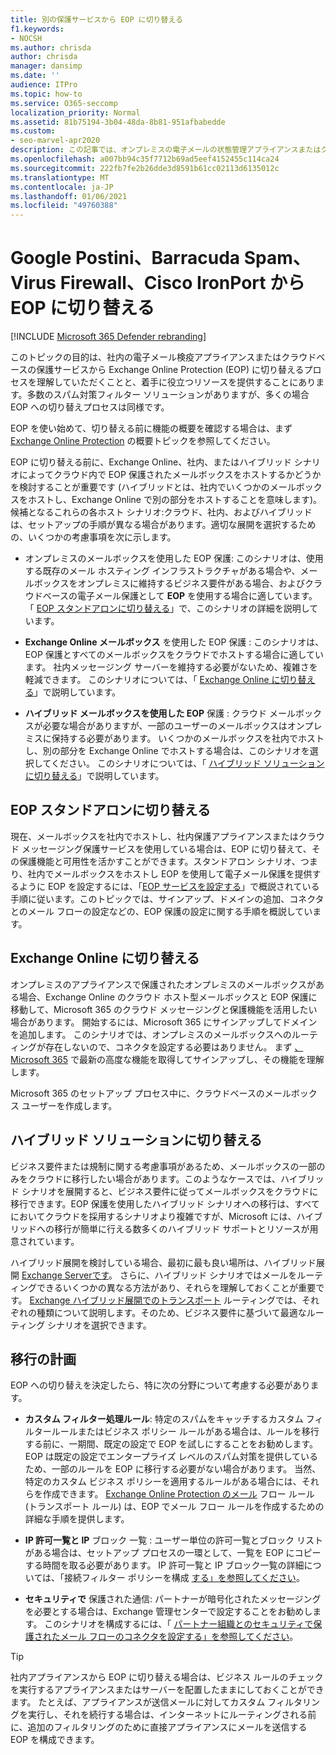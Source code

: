 ```yaml
---
title: 別の保護サービスから EOP に切り替える
f1.keywords:
- NOCSH
ms.author: chrisda
author: chrisda
manager: dansimp
ms.date: ''
audience: ITPro
ms.topic: how-to
ms.service: O365-seccomp
localization_priority: Normal
ms.assetid: 81b75194-3b04-48da-8b81-951afbabedde
ms.custom:
- seo-marvel-apr2020
description: この記事では、オンプレミスの電子メールの状態管理アプライアンスまたはクラウドベースの保護サービスから Exchange Online Protection (EOP) に切り替える方法について学習します。
ms.openlocfilehash: a007bb94c35f7712b69ad5eef4152455c114ca24
ms.sourcegitcommit: 222fb7fe2b26dde3d8591b61cc02113d6135012c
ms.translationtype: MT
ms.contentlocale: ja-JP
ms.lasthandoff: 01/06/2021
ms.locfileid: "49760388"
---
```

# <a name="switch-to-eop-from-google-postini-the-barracuda-spam-and-virus-firewall-or-cisco-ironport"></a>Google Postini、Barracuda Spam、Virus Firewall、Cisco IronPort から EOP に切り替える

[!INCLUDE [Microsoft 365 Defender rebranding](../includes/microsoft-defender-for-office.md)]


 このトピックの目的は、社内の電子メール検疫アプライアンスまたはクラウドベースの保護サービスから Exchange Online Protection (EOP) に切り替えるプロセスを理解していただくことと、着手に役立つリソースを提供することにあります。多数のスパム対策フィルター ソリューションがありますが、多くの場合 EOP への切り替えプロセスは同様です。

EOP を使い始めて、切り替える前に機能の概要を確認する場合は、まず [Exchange Online Protection](exchange-online-protection-overview.md) の概要トピックを参照してください。

EOP に切り替える前に、Exchange Online、社内、またはハイブリッド シナリオによってクラウド内で EOP 保護されたメールボックスをホストするかどうかを検討することが重要です (ハイブリッドとは、社内でいくつかのメールボックスをホストし、Exchange Online で別の部分をホストすることを意味します)。候補となるこれらの各ホスト シナリオ:クラウド、社内、およびハイブリッドは、セットアップの手順が異なる場合があります。適切な展開を選択するための、いくつかの考慮事項を次に示します。

- オンプレミスのメールボックスを使用した EOP 保護: このシナリオは、使用する既存のメール ホスティング インフラストラクチャがある場合や、メールボックスをオンプレミスに維持するビジネス要件がある場合、およびクラウドベースの電子メール保護として **EOP** を使用する場合に適しています。 「 [EOP スタンドアロンに切り替える](#switch-to-eop-standalone)」で、このシナリオの詳細を説明しています。

- **Exchange Online メールボックス** を使用した EOP 保護 : このシナリオは、EOP 保護とすべてのメールボックスをクラウドでホストする場合に適しています。 社内メッセージング サーバーを維持する必要がないため、複雑さを軽減できます。 このシナリオについては、「 [Exchange Online に切り替える](#switch-to-exchange-online)」で説明しています。

- **ハイブリッド メールボックスを使用した EOP** 保護 : クラウド メールボックスが必要な場合がありますが、一部のユーザーのメールボックスはオンプレミスに保持する必要があります。 いくつかのメールボックスを社内でホストし、別の部分を Exchange Online でホストする場合は、このシナリオを選択してください。 このシナリオについては、「 [ハイブリッド ソリューションに切り替える](#switch-to-a-hybrid-solution)」で説明しています。

## <a name="switch-to-eop-standalone"></a>EOP スタンドアロンに切り替える

現在、メールボックスを社内でホストし、社内保護アプライアンスまたはクラウド メッセージング保護サービスを使用している場合は、EOP に切り替えて、その保護機能と可用性を活かすことができます。スタンドアロン シナリオ、つまり、社内でメールボックスをホストし EOP を使用して電子メール保護を提供するように EOP を設定するには、「[EOP サービスを設定する](set-up-your-eop-service.md)」で概説されている手順に従います。このトピックでは、サインアップ、ドメインの追加、コネクタとのメール フローの設定などの、EOP 保護の設定に関する手順を概説しています。

## <a name="switch-to-exchange-online"></a>Exchange Online に切り替える

オンプレミスのアプライアンスで保護されたオンプレミスのメールボックスがある場合、Exchange Online のクラウド ホスト型メールボックスと EOP 保護に移動して、Microsoft 365 のクラウド メッセージングと保護機能を活用したい場合があります。 開始するには、Microsoft 365 にサインアップしてドメインを追加します。 このシナリオでは、オンプレミスのメールボックスへのルーティングが存在しないので、コネクタを設定する必要はありません。 まず [、Microsoft 365](https://www.microsoft.com/microsoft-365/business/compare-more-office-365-for-business-plans) で最新の高度な機能を取得してサインアップし、その機能を理解します。

Microsoft 365 のセットアップ プロセス中に、クラウドベースのメールボックス ユーザーを作成します。

## <a name="switch-to-a-hybrid-solution"></a>ハイブリッド ソリューションに切り替える

ビジネス要件または規制に関する考慮事項があるため、メールボックスの一部のみをクラウドに移行したい場合があります。このようなケースでは、ハイブリッド シナリオを展開すると、ビジネス要件に従ってメールボックスをクラウドに移行できます。EOP 保護を使用したハイブリッド シナリオへの移行は、すべてにおいてクラウドを採用するシナリオより複雑ですが、Microsoft には、ハイブリッドへの移行が簡単に行える数多くのハイブリッド サポートとリソースが用意されています。

ハイブリッド展開を検討している場合、最初に最も良い場所は、ハイブリッド展開 [Exchange Serverです](https://docs.microsoft.com/exchange/exchange-hybrid)。 さらに、ハイブリッド シナリオではメールをルーティングできるいくつかの異なる方法があり、それらを理解しておくことが重要です。 [Exchange ハイブリッド展開でのトランスポート](https://docs.microsoft.com/exchange/transport-routing) ルーティングでは、それぞれの種類について説明します。そのため、ビジネス要件に基づいて最適なルーティング シナリオを選択できます。

## <a name="migration-planning"></a>移行の計画

EOP への切り替えを決定したら、特に次の分野について考慮する必要があります。

- **カスタム フィルター処理ルール**: 特定のスパムをキャッチするカスタム フィルタールールまたはビジネス ポリシー ルールがある場合は、ルールを移行する前に、一期間、既定の設定で EOP を試しにすることをお勧めします。 EOP は既定の設定でエンタープライズ レベルのスパム対策を提供しているため、一部のルールを EOP に移行する必要がない場合があります。 当然、特定のカスタム ビジネス ポリシーを適用するルールがある場合には、それらを作成できます。 [Exchange Online Protection のメール](mail-flow-rules-transport-rules-0.md) フロー ルール (トランスポート ルール) は、EOP でメール フロー ルールを作成するための詳細な手順を提供します。

- **IP 許可一覧と IP** ブロック 一覧 : ユーザー単位の許可一覧とブロック リストがある場合は、セットアップ プロセスの一環として、一覧を EOP にコピーする時間を取る必要があります。 IP 許可一覧と IP ブロック一覧の詳細については、「接続フィルター ポリシーを構成 [する」を参照してください](configure-the-connection-filter-policy.md)。

- **セキュリティで** 保護された通信: パートナーが暗号化されたメッセージングを必要とする場合は、Exchange 管理センターで設定することをお勧めします。 このシナリオを構成するには、「 [パートナー組織とのセキュリティで保護されたメール フローのコネクタを設定する」を参照してください](https://docs.microsoft.com/exchange/mail-flow-best-practices/use-connectors-to-configure-mail-flow/set-up-connectors-for-secure-mail-flow-with-a-partner)。

> [!TIP]
> 社内アプライアンスから EOP に切り替える場合は、ビジネス ルールのチェックを実行するアプライアンスまたはサーバーを配置したままにしておくことができます。 たとえば、アプライアンスが送信メールに対してカスタム フィルタリングを実行し、それを続行する場合は、インターネットにルーティングされる前に、追加のフィルタリングのために直接アプライアンスにメールを送信する EOP を構成できます。
